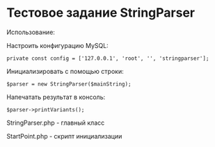 # Тестовое задание StringParser

Использование:

Настроить конфигурацию MySQL:

```private const config = ['127.0.0.1', 'root', '', 'stringparser'];```

Инициализировать с помощью строки:

```$parser = new StringParser($mainString);```

Напечатать результат в консоль:

```$parser->printVariants();```

StringParser.php - главный класс

StartPoint.php - скрипт инициализации
 

